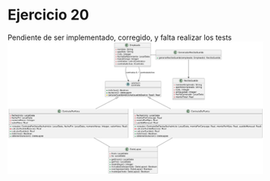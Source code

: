# Ejercicio 20
Pendiente de ser implementado, corregido, y falta realizar los tests
![Diagrama UML](./diagrama_v2_uml.png)
